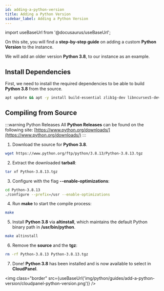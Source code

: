 ```yaml
---
id: adding-a-python-version
title: Adding a Python Version
sidebar_label: Adding a Python Version
---
```


import useBaseUrl from '@docusaurus/useBaseUrl';

On this site, you will find a **step-by-step guide** on adding a custom **Python Version** to the instance.

We will add an older version **Python 3.8**, to our instance as an example.

## Install Dependencies

First, we need to install the required dependencies to be able to build **Python 3.8** from the source.

```bash
apt update && apt -y install build-essential zlib1g-dev libncurses5-dev libgdbm-dev libnss3-dev libssl-dev libreadline-dev libffi-dev libsqlite3-dev wget libbz2-dev
```

## Compiling from Source

:::warning Python Releases
All **Python Releases** can be found on the following site: [https://www.python.org/downloads/](https://www.python.org/downloads/)
:::

1. Download the source for **Python 3.8**.

```bash
wget https://www.python.org/ftp/python/3.8.13/Python-3.8.13.tgz
```

2. Extract the downloaded **tarball**:

```bash
tar xf Python-3.8.13.tgz
```

3. Configure with the flag **--enable-optimizations**:

```bash
cd Python-3.8.13
./configure --prefix=/usr --enable-optimizations
```

4. Run **make** to start the compile process:

```bash
make
```

5. Install **Python 3.8** via **altinstall**, which maintains the default Python binary path in **/usr/bin/python**.

```bash
make altinstall
```

6. Remove the **source** and the **tgz**:

```bash
rm -rf Python-3.8.13 Python-3.8.13.tgz
```

7. Done! **Python 3.8** has been installed and is now available to select in **CloudPanel**.

<img class="border" src={useBaseUrl('img/python/guides/add-a-python-version/cloudpanel-python-version.png')} />

